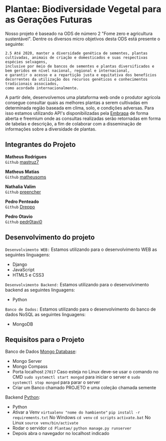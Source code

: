 # Plantae: Biodiversidade Vegetal para as Gerações Futuras

Nosso projeto é baseado na ODS de número 2 "Fome zero e agricultura sustentável". Dentre os diversos micro objetivos desta ODS está presente o seguinte:

```
2.5 Até 2020, manter a diversidade genética de sementes, plantas cultivadas, animais de criação e domesticados e suas respectivas espécies selvagens,
inclusive por meio de bancos de sementes e plantas diversificados e bem geridos em nível nacional, regional e internacional,
e garantir o acesso e a repartição justa e equitativa dos benefícios decorrentes da utilização dos recursos genéticos e conhecimentos tradicionais associados,
como acordado internacionalmente.
```

A partir dele, desenvolvemos uma plataforma web onde o produtor agrícola consegue consultar quais as melhores plantas a serem cultivadas em determinada região baseada em clima, solo, e condições adversas. Para isso estamos utilizando API's disponibilizadas pela [Embrapa](https://www.agroapi.cnptia.embrapa.br/portal/) de forma aberta e freemium onde as consultas realizadas serão retornadas em forma de tabelas e descrição, a fim de colaborar com a disseminação de informações sobre a diversidade de plantas.

## Integrantes do Projeto

<b>Matheus Rodrigues</b> <br>
`Github` [mastruz7](https://github.com/mastruz7)

<b>Matheus Matias</b> <br>
`Github` [matheusoms](https://github.com/matheusoms)

<b>Nathalia Valim</b> <br>
`Github` [preencher](https://github.com/)

<b>Pedro Penteado</b> <br>
`Github` [Dreppo](https://github.com/Dreppo)

<b>Pedro Otavio</b> <br>
`Github` [pedr0tavi0](https://github.com/pedr0tavi0)

## Desenvolvimento do projeto

`Desenvolvimento WEB:` Estamos utilizando para o desenvolvimento WEB as seguintes linguagens:
- Django
- JavaScript
- HTML5 e CSS3

`Desenvolvimento Backend:` Estamos utilizando para o desenvolvimento backend as seguintes linguagens:
- Python

`Banco de Dados:` Estamos utilizando para o desenvolvimento do banco de dados NoSQL as seguintes linguagens:
- MongoDB

## Requisitos para o Projeto

Banco de Dados [Mongo Database](https://www.mongodb.com/):
- Mongo Server
- Mongo Compass
- Porta localhost `27017`
Caso esteja no Linux deve-se usar o comando no CMD `sudo systemctl start mongod` para iniciar o server e
`sudo systemctl stop mongod` para parar o server
- Criar um Banco chamado PROJETO e uma coleção chamada semente
  
Backend [Python](https://www.python.org/):
- Python
- Ativar a Venv 
`virtualenv "nome do hambiente"`
`pip install -r requirements.txt`
No Windows `cd venv` `cd scripts` `activate.bat`
No Linux `source venv/bin/activate`
- Rodar o servidor
`cd Plantae/`
`python manage.py runserver`
- Depois abra o navegador no localhost indicado





